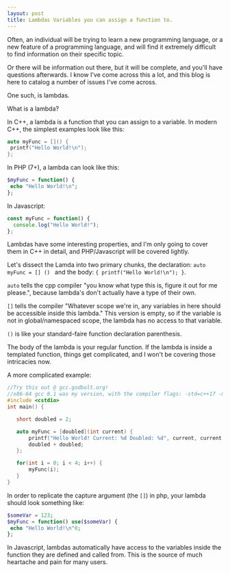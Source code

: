 ```yaml
---
layout: post
title: Lambdas Variables you can assign a function to.
---
```


Often, an individual will be trying to learn a new programming language, or a new feature of a programming language, and will find it extremely difficult to find information on their specific topic.

Or there will be information out there, but it will be complete, and you'll have questions afterwards. I know I've come across this a lot, and this blog is here to catalog a number of issues I've come across. 

One such, is lambdas.

What is a lambda?

In C++, a lambda is a function that you can assign to a variable. In modern C++, the simplest examples look like this: 

```Cpp
auto myFunc = []() {
 printf("Hello World!\n");
};
```

In PHP (7+), a lambda can look like this: 

```Php
$myFunc = function() {
 echo "Hello World!\n";
};
```

In Javascript: 
```Javascript
const myFunc = function() {
  console.log("Hello World!");
};
```

Lambdas have some interesting properties, and I'm only going to cover them in C++ in detail, and PHP/Javascript will be covered lightly.

Let's dissect the Lamda into two primary chunks, the declaration: `auto myFunc = [] () ` and the body: `{ printf("Hello World!\n"); }`.

`auto` tells the cpp compiler "you know what type this is, figure it out for me please.", because lambda's don't actually have a type of their own.

`[]` tells the compiler "Whatever scope we're in, any variables in here should be accessible inside this lambda." This version is empty, so if the variable is not in global/namespaced scope, the lambda has no
access to that variable.

`()` is like your standard-faire function declaration parenthesis.

The body of the lambda is your regular function. If the lambda is inside a templated function, things get complicated, and I won't be covering those intricacies now.

A more complicated example: 

```Cpp
//Try this out @ gcc.godbolt.org!
//x86-64 gcc 8.1 was my version, with the compiler flags: -std=c++17 -m32
#include <cstdio>
int main() { 

   short doubled = 2;

   auto myFunc = [doubled](int current) {
       printf("Hello World! Current: %d Doubled: %d", current, current * doubled);
       doubled + doubled;
   };

   for(int i = 0; i < 4; i++) {
       myFunc(i);
   }
}
```

In order to replicate the capture argument (the `[]`) in php, your lambda should look something like: 

```Php
$someVar = 123;
$myFunc = function() use($someVar) {
 echo "Hello World!\n"0;
};
```

In Javascript, lambdas automatically have access to the variables inside the function they are defined and called from. This is the source of much heartache and pain for many users.
